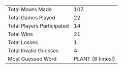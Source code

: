 |              |                |
| ---------------- | ----------------------------- |
| Total Moves Made | 107 |
| Total Games Played | 22 |
| Total Players Participated | 14 |
| Total Wins | 21 |
| Total Losses | 1 |
| Total Invalid Guesses | 4 |
| Most Guessed Word | PLANT (8 times!) |
